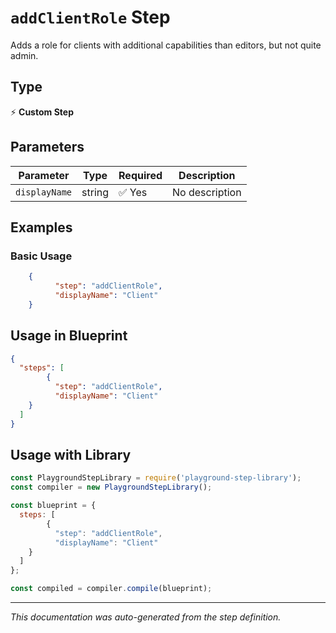 # `addClientRole` Step

Adds a role for clients with additional capabilities than editors, but not quite admin.

## Type
⚡ **Custom Step**

## Parameters

| Parameter | Type | Required | Description |
|-----------|------|----------|-------------|
| `displayName` | string | ✅ Yes | No description |


## Examples

### Basic Usage
```json
    {
          "step": "addClientRole",
          "displayName": "Client"
    }
```

## Usage in Blueprint

```json
{
  "steps": [
        {
          "step": "addClientRole",
          "displayName": "Client"
    }
  ]
}
```

## Usage with Library

```javascript
const PlaygroundStepLibrary = require('playground-step-library');
const compiler = new PlaygroundStepLibrary();

const blueprint = {
  steps: [
        {
          "step": "addClientRole",
          "displayName": "Client"
    }
  ]
};

const compiled = compiler.compile(blueprint);
```

---

*This documentation was auto-generated from the step definition.*
